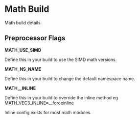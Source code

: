 # Math Build

Math build details.


## Preprocessor Flags

**MATH_USE_SIMD**

Define this in your build to use the SIMD math versions.


**MATH_NS_NAME**

Define this in your build to change the default namespace name.


**MATH_<TYPE>_INLINE**

Define this in your build to override the inline method
eg
MATH_VEC3_INLINE=__forceinline

Inline config exists for most math modules.
